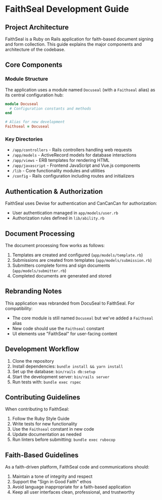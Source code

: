 # FaithSeal Development Guide

## Project Architecture

FaithSeal is a Ruby on Rails application for faith-based document signing and form collection. This guide explains the major components and architecture of the codebase.

## Core Components

### Module Structure

The application uses a module named `Docuseal` (with a `Faithseal` alias) as its central configuration hub:

```ruby
module Docuseal
  # Configuration constants and methods
end

# Alias for new development
Faithseal = Docuseal
```

### Key Directories

- `/app/controllers` - Rails controllers handling web requests
- `/app/models` - ActiveRecord models for database interactions
- `/app/views` - ERB templates for rendering HTML
- `/app/javascript` - Frontend JavaScript and Vue.js components
- `/lib` - Core functionality modules and utilities
- `/config` - Rails configuration including routes and initializers

## Authentication & Authorization

FaithSeal uses Devise for authentication and CanCanCan for authorization:

- User authentication managed in `app/models/user.rb`
- Authorization rules defined in `lib/ability.rb`

## Document Processing

The document processing flow works as follows:

1. Templates are created and configured (`app/models/template.rb`)
2. Submissions are created from templates (`app/models/submission.rb`)
3. Submitters complete forms and sign documents (`app/models/submitter.rb`)
4. Completed documents are generated and stored

## Rebranding Notes

This application was rebranded from DocuSeal to FaithSeal. For compatibility:

- The core module is still named `Docuseal` but we've added a `Faithseal` alias
- New code should use the `Faithseal` constant
- UI elements use "FaithSeal" for user-facing content

## Development Workflow

1. Clone the repository
2. Install dependencies: `bundle install && yarn install`
3. Set up the database: `bin/rails db:setup`
4. Start the development server: `bin/rails server`
5. Run tests with: `bundle exec rspec`

## Contributing Guidelines

When contributing to FaithSeal:

1. Follow the Ruby Style Guide
2. Write tests for new functionality
3. Use the `Faithseal` constant in new code
4. Update documentation as needed
5. Run linters before submitting: `bundle exec rubocop`

## Faith-Based Guidelines

As a faith-driven platform, FaithSeal code and communications should:

1. Maintain a tone of integrity and respect
2. Support the "Sign in Good Faith" ethos
3. Avoid language inappropriate for a faith-based application
4. Keep all user interfaces clean, professional, and trustworthy